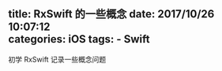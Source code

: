 title: RxSwift 的一些概念
date: 2017/10/26 10:07:12  
categories: iOS
tags:
	- Swift
---

初学 RxSwift 记录一些概念问题

<!--more-->

